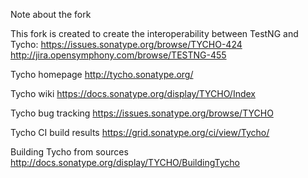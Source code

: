 Note about the fork

This fork is created to create the interoperability between TestNG and Tycho:
https://issues.sonatype.org/browse/TYCHO-424
http://jira.opensymphony.com/browse/TESTNG-455


Tycho homepage http://tycho.sonatype.org/

Tycho wiki https://docs.sonatype.org/display/TYCHO/Index

Tycho bug tracking https://issues.sonatype.org/browse/TYCHO

Tycho CI build results https://grid.sonatype.org/ci/view/Tycho/

Building Tycho from sources http://docs.sonatype.org/display/TYCHO/BuildingTycho
